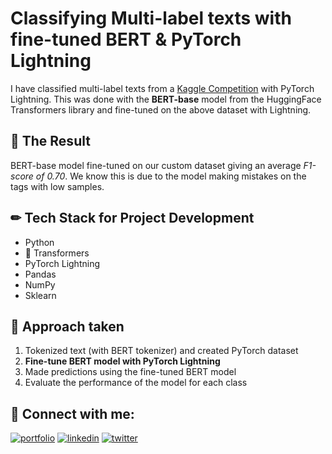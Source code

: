 
# Classifying Multi-label texts with fine-tuned BERT & PyTorch Lightning

I have classified multi-label texts from a [Kaggle Competition](https://www.kaggle.com/c/jigsaw-toxic-comment-classification-challenge) with PyTorch Lightning. This was done with the **BERT-base** model from the HuggingFace Transformers library and fine-tuned on the above dataset with Lightning.


## 🚀 The Result

BERT-base model fine-tuned on our custom dataset giving an average *F1-score of 0.70*. We know this is due to the model making mistakes on the tags with low samples.


## ✏ Tech Stack for Project Development

- Python
- 🤗 Transformers
- PyTorch Lightning
- Pandas
- NumPy
- Sklearn


## 🧠 Approach taken
1. Tokenized text (with BERT tokenizer) and created PyTorch dataset
2. **Fine-tune BERT model with PyTorch Lightning**
3. Made predictions using the fine-tuned BERT model
4. Evaluate the performance of the model for each class 


## 🔗 Connect with me:
[![portfolio](https://img.shields.io/badge/my_portfolio-000?style=for-the-badge&logo=ko-fi&logoColor=white)](https://www.polywork.com/kunal_bhadra)
[![linkedin](https://img.shields.io/badge/linkedin-0A66C2?style=for-the-badge&logo=linkedin&logoColor=white)](https://www.linkedin.com/in/kunal-bhadra-cs/)
[![twitter](https://img.shields.io/badge/twitter-1DA1F2?style=for-the-badge&logo=twitter&logoColor=white)](https://twitter.com/kunal_kaun)